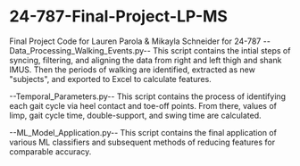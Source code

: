 # 24-787-Final-Project-LP-MS
Final Project Code for Lauren Parola &amp; Mikayla Schneider for 24-787
--Data_Processing_Walking_Events.py--
This script contains the intial steps of syncing, filtering, and aligning the data from right and left thigh and shank IMUS. 
Then the periods of walking are identified, extracted as new "subjects", and exported to Excel to calculate features. 

--Temporal_Parameters.py--
This script contains the process of identifying each gait cycle via heel contact and toe-off points. 
From there, values of limp, gait cycle time, double-support, and swing time are calculated. 

--ML_Model_Application.py--
This script contains the final application of various ML classifiers and subsequent methods of reducing features for comparable accuracy. 
